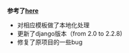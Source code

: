 **参考了[here](https://github.com/mustafamuratcoskun/django-blog-app)**
- 对相应模板做了本地化处理
- 更新了django版本（from 2.0 to 2.2.8) 
- 修复了原项目的一些bug
